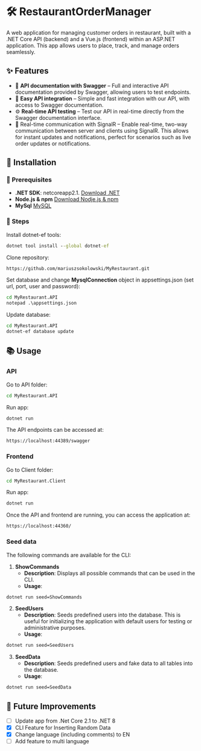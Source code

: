 #  :hammer_and_wrench: RestaurantOrderManager
A web application for managing customer orders in restaurant, built with a .NET Core API (backend) and a Vue.js (frontend) within an ASP.NET application. This app allows users to place, track, and manage orders seamlessly.
## ✨ Features
- 📜 **API documentation with Swagger** – Full and interactive API documentation provided by Swagger, allowing users to test endpoints.
- 🔗 **Easy API integration** – Simple and fast integration with our API, with access to Swagger documentation.
- ⚙️ **Real-time API testing** – Test our API in real-time directly from the Swagger documentation interface.
- 📡 Real-time communication with SignalR – Enable real-time, two-way communication between server and clients using SignalR. This allows for instant updates and notifications, perfect for scenarios such as live order updates or notifications.

## :mechanical_leg: Installation
### :pushpin: Prerequisites

- **.NET SDK**: netcoreapp2.1. [Download .NET](https://dotnet.microsoft.com/en-us/download/dotnet/2.1/)
- **Node.js & npm** [Download Nodje.js & npm](https://nodejs.org/)
- **MySql**  [MySQL](https://dev.mysql.com/downloads/)
### 🔧 Steps

Install dotnet-ef tools:
```cmd
dotnet tool install --global dotnet-ef
```

Clone repository:
```cmd
https://github.com/mariuszsokolowski/MyRestaurant.git
```

Set database and change **MysqlConnection** object in appsettings.json (set url, port, user and password):
```cmd
cd MyRestaurant.API
notepad .\appsettings.json
```

Update database:
```cmd
cd MyRestaurant.API
dotnet-ef database update
```


## 📚 Usage
### API
Go to API folder:
```cmd
cd MyRestaurant.API
```

Run app:
```cmd
dotnet run
```

The API endpoints can be accessed at:
```cmd
https://localhost:44389/swagger
```
### Frontend
Go to Client folder:
```cmd
cd MyRestaurant.Client
```
Run app:
```cmd
dotnet run
```
Once the API and frontend are running, you can access the application at:
```cmd
https://localhost:44360/
```
### Seed data

The following commands are available for the CLI:

1. **ShowCommands**
   - **Description**: Displays all possible commands that can be used in the CLI.
   - **Usage**:
 ```cmd
dotnet run seed=ShowCommands
```

2. **SeedUsers**
   - **Description**: Seeds predefined users into the database. This is useful for initializing the application with default users for testing or administrative purposes.
   - **Usage**:
```cmd
dotnet run seed=SeedUsers
```
3. **SeedData**
   - **Description**: Seeds predefined users and fake data to all tables into the database. 
   - **Usage**:
```cmd
dotnet run seed=SeedData
```

## :rocket: Future Improvements
- [ ] Update app from .Net Core 2.1 to .NET 8
- [x] CLI Feature for Inserting Random Data
- [x] Change language (including comments) to EN
- [ ] Add feature to multi language